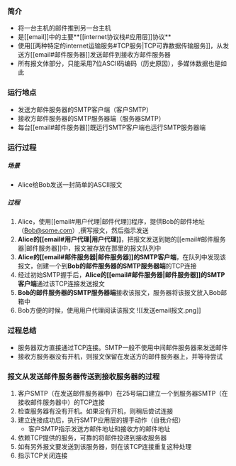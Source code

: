 ### 简介
- 将一台主机的邮件推到另一台主机
- 是[[email]]中的主要**[[internet协议栈#应用层]]协议**
- 使用[[两种特定的internet运输服务#TCP服务|TCP可靠数据传输服务]]，从发送方[[email#邮件服务器]]发送邮件到接收方邮件服务器
- 所有报文体部分，只能采用7位ASCII码编码（历史原因），多媒体数据也是如此

### 运行地点
- 发送方邮件服务器的SMTP客户端（客户SMTP）
- 接收方邮件服务器的SMTP服务器端（服务器SMTP）
- 每台[[email#邮件服务器]]既运行SMTP客户端也运行SMTP服务器端

### 运行过程
##### 场景
- Alice给Bob发送一封简单的ASCII报文
##### 过程
1. Alice，使用[[email#用户代理|邮件代理]]程序，提供Bob的邮件地址（Bob@some.com）,撰写报文，然后指示发送
2. **Alice的[[email#用户代理|用户代理]]**，把报文发送到她的[[email#邮件服务器|邮件服务器]]中，报文被存放在那里的报文队列中
3. **Alice的[[email#邮件服务器|邮件服务器]]的SMTP客户端**，在队列中发现该报文，创建一个到**Bob的邮件服务器的SMTP服务器端**的TCP连接
4. 经过初始SMTP握手后，**Alice的[[email#邮件服务器|邮件服务器]]的SMTP客户端**通过该TCP连接发送报文
5. **Bob的邮件服务器的SMTP服务器端**接收该报文，服务器将该报文放入Bob邮箱中
6. Bob方便的时候，使用用户代理阅读该报文
![[发送email报文.png]]

### 过程总结
- 服务器双方直接通过TCP连接。SMTP一般不使用中间邮件服务器来发送邮件
- 接收方服务器没有开机，则报文保留在发送方的邮件服务器上，并等待尝试

### 报文从发送邮件服务器传送到接收服务器的过程
1. 客户SMTP（在发送邮件服务器中）在25号端口建立一个到服务器SMTP（在接收邮件服务器中）的TCP连接
2. 检查服务器有没有开机。如果没有开机，则稍后尝试连接
3. 建立连接成功后，执行SMTP应用层的握手动作（自我介绍）
	- 客户SMTP指示发送方邮件地址和接收方的邮件地址
4. 依赖TCP提供的服务，可靠的将邮件投递到接收服务器
5. 如有另外报文要发送到该服务器，则在该TCP连接重复这种处理
6. 指示TCP关闭连接